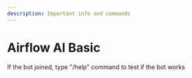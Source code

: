 ```yaml
---
description: Important info and commands
---
```


# Airflow AI Basic

If the bot joined, type "/help" command to test if the bot works
